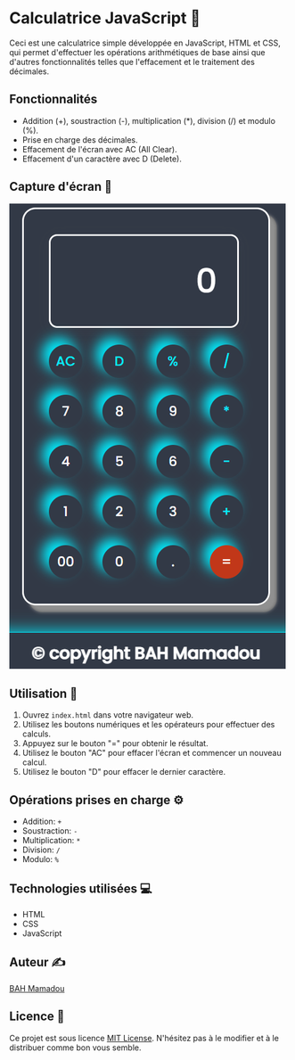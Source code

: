 # Calculatrice JavaScript 🧮

Ceci est une calculatrice simple développée en JavaScript, HTML et CSS, qui permet d'effectuer les opérations arithmétiques de base ainsi que d'autres fonctionnalités telles que l'effacement et le traitement des décimales.

## Fonctionnalités

- Addition (+), soustraction (-), multiplication (*), division (/) et modulo (%).
- Prise en charge des décimales.
- Effacement de l'écran avec AC (All Clear).
- Effacement d'un caractère avec D (Delete).

## Capture d'écran 📸

![Capture d'écran de la calculatrice](calculator.png)

## Utilisation 🚀

1. Ouvrez `index.html` dans votre navigateur web.
2. Utilisez les boutons numériques et les opérateurs pour effectuer des calculs.
3. Appuyez sur le bouton "=" pour obtenir le résultat.
4. Utilisez le bouton "AC" pour effacer l'écran et commencer un nouveau calcul.
5. Utilisez le bouton "D" pour effacer le dernier caractère.

## Opérations prises en charge ⚙️

- Addition: `+`
- Soustraction: `-`
- Multiplication: `*`
- Division: `/`
- Modulo: `%`

## Technologies utilisées 💻

- HTML
- CSS
- JavaScript

## Auteur ✍️

[BAH Mamadou](https://bahali21.github.io/BAHMamadou/)

## Licence 📝

Ce projet est sous licence [MIT License](LICENSE). N'hésitez pas à le modifier et à le distribuer comme bon vous semble.

